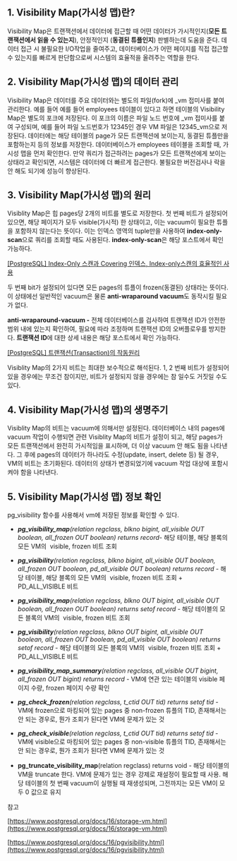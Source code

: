 ## 1\. Visibility Map(가시성 맵)란?

Visibility Map은 트랜잭션에서 데이터에 접근할 때 어떤 데이터가 가시적인지(**모든 트랜잭션에서 읽을 수 있는지**), 안정적인지 (**동결된 튜플인지**) 판별하는데 도움을 준다. 데이터 접근 시 불필요한 I/O작업을 줄여주고, 데이터베이스가 어떤 페이지를 직접 접근할 수 있는지를 빠르게 판단함으로써 시스템의 효율적을 올려주는 역할을 한다.

## 2\. Visibility Map(가시성 맵)의 데이터 관리

Visibility Map은 데이터를 주요 데이터와는 별도의 파일(fork)에 \_vm 접미사를 붙여 관리한다. 예를 들어 예를 들어 employees 테이블이 있다고 하면 테이블의 Visibility Map은 별도의 포크에 저장된다. 이 포크의 이름은 파일 노드 번호에 \_vm 접미사를 붙여 구성되며, 예를 들어 파일 노드번호가 12345인 경우 VM 파일은 12345\_vm으로 저장된다. 데이터에는 해당 테이블의 page가 모든 트랜잭션에 보이는지, 동결된 튜플만을 포함하는지 등의 정보를 저장한다. 데이터베이스가 employees 테이블을 조회할 때, 가시성 맵을 먼저 확인한다. 만약 쿼리가 접근하려는 pages가 모든 트랜잭션에게 보이는 상태라고 확인되면, 시스템은 데이터에 더 빠르게 접근한다. 불필요한 버전검사나 락을 안 해도 되기에 성능이 향상된다.

## 3\. Visibility Map(가시성 맵)의 원리

Visiblity Map은 힙 pages당 2개의 비트를 별도로 저장한다. 첫 번째 비트가 설정되어 있으면, 해당 페이지가 모두 visible(가시적) 한 상태이고, 이는 vacuum이 필요한 튜플을 포함하지 않는다는 뜻이다. 이는 인덱스 영역의 tuple만을 사용하여 **index-only-scan**으로 쿼리를 조회할 때도 사용된다. **index-only-scan**은 해당 포스트에서 확인 가능하다.

[\[PostgreSQL\] Index-Only 스캔과 Covering 인덱스, Index-only스캔의 효율적인 사용](https://github.com/junhkang/postgresql/blob/main/%EC%84%B1%EB%8A%A5%ED%96%A5%EC%83%81/Index-Only%20%EC%8A%A4%EC%BA%94%EA%B3%BC%20Covering%20%EC%9D%B8%EB%8D%B1%EC%8A%A4%2C%20Index-only%EC%8A%A4%EC%BA%94%EC%9D%98%20%ED%9A%A8%EC%9C%A8%EC%A0%81%EC%9D%B8%20%EC%82%AC%EC%9A%A9.md)

두 번째 bit가 설정되어 있다면 모든 pages의 튜플이 frozen(동결된) 상태라는 뜻이다. 이 상태에선 일반적인 vacuum은 물론 **anti-wraparound vacuum**도 동작시킬 필요가 없다.

**anti-wraparound-vacuum -** 전체 데이터베이스를 검사하여 트랜잭션 ID가 안전한 범위 내에 있는지 확인하여, 필요에 따라 조정하며 트랜잭션 ID의 오버플로우를 방지한다. **트랜잭션 ID**에 대한 상세 내용은 해당 포스트에서 확인 가능하다.

[\[PostgreSQL\] 트랜잭션(Transaction)의 작동원리](https://github.com/junhkang/postgresql/blob/main/%EA%B0%9C%EB%85%90/%ED%8A%B8%EB%9E%9C%EC%9E%AD%EC%85%98(Transaction)%EC%9D%98%20%EC%9E%91%EB%8F%99%EC%9B%90%EB%A6%AC.md)

Visiblity Map의 2가지 비트는 최대한 보수적으로 해석된다. 1, 2 번째 비트가 설정되어 있을 경우에는 무조건 참이지만, 비트가 설정되지 않을 경우에는 참 일수도 거짓일 수도 있다.

## 4\. Visibility Map(가시성 맵)의 생명주기

Visiblity Map의 비트는 vacuum에 의해서만 설정된다. 데이터베이스 내의 pages에 vacuum 작업이 수행되면 관련 Visiblity Map의 비트가 설정이 되고, 해당 pages가 모든 트랜잭션에서 완전히 가시적임을 표시하며, 더 이상 vacuum 안 해도 됨을 나타낸다. 그 후에 pages의 데이터가 하나라도 수정(update, insert, delete 등) 될 경우, VM의 비트는 초기화된다. 데이터의 상태가 변경되었기에 vacuum 작업 대상에 포함시켜야 함을 나타낸다.

## 5\. Visibility Map(가시성 맵) 정보 확인

pg\_visibility 함수를 사용해서 vm에 저장된 정보를 확인할 수 있다.

-   _**pg\_visibility\_map**(relation regclass, blkno bigint, all\_visible OUT boolean, all\_frozen OUT boolean) returns record-_ 해당 테이블, 해당 블록의 모든 VM의  visible, frozen 비트 조회

-   _**pg\_visibility**(relation regclass, blkno bigint, all\_visible OUT boolean, all\_frozen OUT boolean, pd\_all\_visible OUT boolean) returns record -_ 해당 테이블, 해당 블록의 모든 VM의  visible, frozen 비트 조회 + PD\_ALL\_VISIBLE 비트 

-   _**pg\_visibility\_map**(relation regclass, blkno OUT bigint, all\_visible OUT boolean, all\_frozen OUT boolean) returns setof record -_ 해당 테이블의 모든 블록의 VM의  visible, frozen 비트 조회

-   _**pg\_visibility**(relation regclass, blkno OUT bigint, all\_visible OUT boolean, all\_frozen OUT boolean, pd\_all\_visible OUT boolean) returns setof record -_ 해당 테이블의 모든 블록의 VM의  visible, frozen 비트 조회 + PD\_ALL\_VISIBLE 비트

-   _**pg\_visibility\_map\_summary**(relation regclass, all\_visible OUT bigint, all\_frozen OUT bigint) returns record -_ VM에 연관 있는 테이블의 visible 페이지 수량, frozen 페이지 수량 확인

-   _**pg\_check\_frozen**(relation regclass, t\_ctid OUT tid) returns setof tid -_ VM에 frozen으로 마킹되어 있는 pages 중 non-frozen 튜플의 TID, 존재해서는 안 되는 경우로, 뭔가 조회가 된다면 VM에 문제가 있는 것

-   _**pg\_check\_visible**(relation regclass, t\_ctid OUT tid) returns setof tid -_ VM에 visible으로 마킹되어 있는 pages 중 non-visible 튜플의 TID, 존재해서는 안 되는 경우로, 뭔가 조회가 된다면 VM에 문제가 있는 것

-   **pg\_truncate\_visibility\_map**(relation regclass) returns void - 해당 테이블의 VM을 truncate 한다. VM에 문제가 있는 경우 강제로 재설정이 필요할 때 사용. 해당 테이블의 첫 번째 vacuum이 실행될 때 재생성되며, 그전까지는 모든 VM이 모두 0 값으로 유지

참고

[https://www.postgresql.org/docs/16/storage-vm.html](https://www.postgresql.org/docs/16/storage-vm.html)

[https://www.postgresql.org/docs/16/pgvisibility.html](https://www.postgresql.org/docs/16/pgvisibility.html)